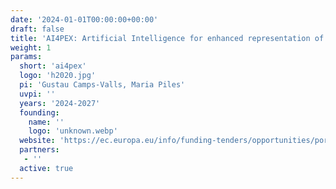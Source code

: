 ```yaml
---
date: '2024-01-01T00:00:00+00:00'
draft: false
title: 'AI4PEX: Artificial Intelligence for enhanced representation of processes and extremes in Earth System Models'
weight: 1
params:
  short: 'ai4pex'
  logo: 'h2020.jpg'
  pi: 'Gustau Camps-Valls, Maria Piles'
  uvpi: ''
  years: '2024-2027'
  founding: 
    name: ''
    logo: 'unknown.webp'
  website: 'https://ec.europa.eu/info/funding-tenders/opportunities/portal/screen/how-to-participate/org-details/999578890/project/101137682/program/43108390/details'
  partners: 
   - ''
  active: true
---
```

